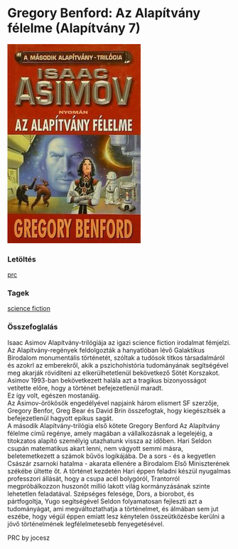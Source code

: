# <a name="id_1168">Gregory Benford: Az Alapítvány félelme (Alapítvány 7) </a>
<img src="https://github.com/BercziSandor/calibre_lib/raw/main/libs/main/Gregory%20Benford/Az%20Alapitvany%20felelme%20%281168%29/cover.jpg" alt="cover" width="300"/>

### Letöltés
[prc](https://github.com/BercziSandor/calibre_lib/raw/main/libs/main/Gregory%20Benford/Az%20Alapitvany%20felelme%20%281168%29/Az%20Alapitvany%20felelme%20-%20Gregory%20Benford.prc)

### Tagek
[science fiction](https://github.com/berczisandor/calibre_lib/libs/main/_tags/science%20fiction.md)

### Összefoglalás
<P>Isaac Asimov Alapítvány-trilógiája az igazi science fiction irodalmat fémjelzi. Az Alapítvány-regények feldolgozták a hanyatlóban lévő Galaktikus Birodalom monumentális történetét, szóltak a tudósok titkos társadalmáról és azokrl az emberekről, akik a pszichohistória tudományának segítségével meg akarják rövidíteni az elkerülhetetlenül bekövetkező Sötét Korszakot. <BR>Asimov 1993-ban bekövetkezett halála azt a tragikus bizonyosságot vetítette előre, hogy a történet befejezetlenül maradt. <BR>Ez így volt, egészen mostanáig. <BR>Az Asimov-örökösök engedélyével napjaink három elismert SF szerzője, Gregory Benfor, Greg Bear és David Brin összefogtak, hogy kiegészítsék a befejezetlenül hagyott epikus sagát. <BR>A második Alapítvány-trilógia első kötete Gregory Benford Az Alapítvány félelme című regénye, amely magában a vállalkozásnak a legelejéig, a titokzatos alapító személyig utazhatunk vissza az időben. Hari Seldon csupán matematikus akart lenni, nem vágyott semmi másra, beletemetkezett a számok bűvös logikájába. De a sors - és a kegyetlen Császár zsarnoki hatalma - akarata ellenére a Birodalom Első Miniszterének székébe ültette őt. A történet kezdetén Hari éppen feladni készül nyugalmas professzori állását, hogy a csupa acél bolygóról, Trantorról megpróbálkozzon huszonöt millió lakott világ kormányzásának szinte lehetetlen feladatával. Szépséges felesége, Dors, a biorobot, és pártfogoltja, Yugo segítségével Seldon folyamatosan fejleszti azt a tudományágat, ami megváltoztathatja a történelmet, és álmában sem jut eszébe, hogy végül éppen emiatt lesz kénytelen összeütközésbe kerülni a jövő történelmének legfélelmetesebb fenyegetésével. </P> <P>PRC by jocesz</P>


